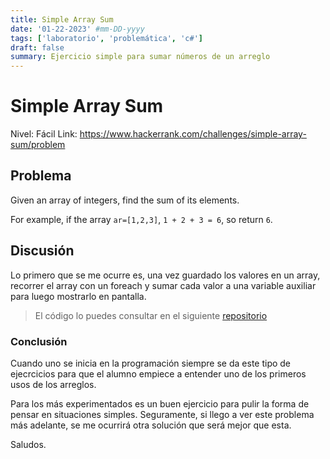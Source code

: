 ```yaml
---
title: Simple Array Sum
date: '01-22-2023' #mm-DD-yyyy
tags: ['laboratorio', 'problemática', 'c#']
draft: false
summary: Ejercicio simple para sumar números de un arreglo
---
```


# Simple Array Sum

Nivel: Fácil
Link: <https://www.hackerrank.com/challenges/simple-array-sum/problem>

## Problema

Given an array of integers, find the sum of its elements.

For example, if the array `ar=[1,2,3]`, `1 + 2 + 3 = 6`, so return `6`.

## Discusión

Lo primero que se me ocurre es, una vez guardado los valores en un array, recorrer el array con un foreach y sumar cada valor a una variable auxiliar para luego mostrarlo en pantalla.

> El código lo puedes consultar en el siguiente [repositorio](https://github.com/iiencinella/simpleArraySum)

### Conclusión

Cuando uno se inicia en la programación siempre se da este tipo de ejecrcicios para que el alumno empiece a entender uno de los primeros usos de los arreglos.

Para los más experimentados es un buen ejercicio para pulir la forma de pensar en situaciones simples.
Seguramente, si llego a ver este problema más adelante, se me ocurrirá otra solución que será mejor que esta.

Saludos.
